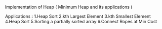 Implementation of Heap ( Minimum Heap and its applications )

Applications :
1.Heap Sort
2.kth Largest Element
3.kth Smallest Element
4.Heap Sort
5.Sorting a partially sorted array
6.Connect Ropes at Min Cost
